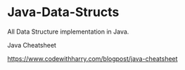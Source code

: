 # Java-Data-Structs
All Data Structure implementation in Java.

Java Cheatsheet

https://www.codewithharry.com/blogpost/java-cheatsheet
